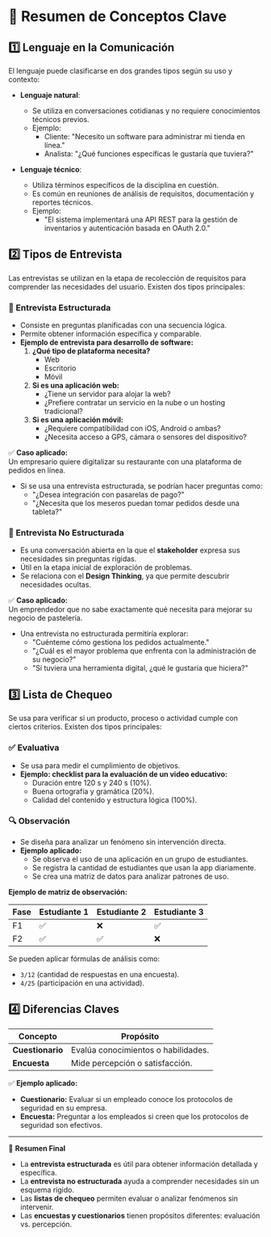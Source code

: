 # 📌 Resumen de Conceptos Clave

## 1️⃣ Lenguaje en la Comunicación
El lenguaje puede clasificarse en dos grandes tipos según su uso y contexto:

- **Lenguaje natural**:  
  - Se utiliza en conversaciones cotidianas y no requiere conocimientos técnicos previos.  
  - Ejemplo:  
    - Cliente: "Necesito un software para administrar mi tienda en línea."  
    - Analista: "¿Qué funciones específicas le gustaría que tuviera?"  

- **Lenguaje técnico**:  
  - Utiliza términos específicos de la disciplina en cuestión.  
  - Es común en reuniones de análisis de requisitos, documentación y reportes técnicos.  
  - Ejemplo:  
    - "El sistema implementará una API REST para la gestión de inventarios y autenticación basada en OAuth 2.0."  

## 2️⃣ Tipos de Entrevista  
Las entrevistas se utilizan en la etapa de recolección de requisitos para comprender las necesidades del usuario. Existen dos tipos principales:

### 🔹 Entrevista Estructurada  
- Consiste en preguntas planificadas con una secuencia lógica.  
- Permite obtener información específica y comparable.  
- **Ejemplo de entrevista para desarrollo de software:**  
  1. **¿Qué tipo de plataforma necesita?**  
     - Web  
     - Escritorio  
     - Móvil  
  2. **Si es una aplicación web:**  
     - ¿Tiene un servidor para alojar la web?  
     - ¿Prefiere contratar un servicio en la nube o un hosting tradicional?  
  3. **Si es una aplicación móvil:**  
     - ¿Requiere compatibilidad con iOS, Android o ambas?  
     - ¿Necesita acceso a GPS, cámara o sensores del dispositivo?  

✅ **Caso aplicado:**  
Un empresario quiere digitalizar su restaurante con una plataforma de pedidos en línea.  
- Si se usa una entrevista estructurada, se podrían hacer preguntas como:  
  - "¿Desea integración con pasarelas de pago?"  
  - "¿Necesita que los meseros puedan tomar pedidos desde una tableta?"  

### 🔹 Entrevista No Estructurada  
- Es una conversación abierta en la que el **stakeholder** expresa sus necesidades sin preguntas rígidas.  
- Útil en la etapa inicial de exploración de problemas.  
- Se relaciona con el **Design Thinking**, ya que permite descubrir necesidades ocultas.  

✅ **Caso aplicado:**  
Un emprendedor que no sabe exactamente qué necesita para mejorar su negocio de pastelería.  
- Una entrevista no estructurada permitiría explorar:  
  - "Cuénteme cómo gestiona los pedidos actualmente."  
  - "¿Cuál es el mayor problema que enfrenta con la administración de su negocio?"  
  - "Si tuviera una herramienta digital, ¿qué le gustaría que hiciera?"  

## 3️⃣ Lista de Chequeo  
Se usa para verificar si un producto, proceso o actividad cumple con ciertos criterios. Existen dos tipos principales:

### ✅ Evaluativa  
- Se usa para medir el cumplimiento de objetivos.  
- **Ejemplo: checklist para la evaluación de un video educativo:**  
  - Duración entre 120 s y 240 s (10%).  
  - Buena ortografía y gramática (20%).  
  - Calidad del contenido y estructura lógica (100%).  

### 🔍 Observación  
- Se diseña para analizar un fenómeno sin intervención directa.  
- **Ejemplo aplicado:**  
  - Se observa el uso de una aplicación en un grupo de estudiantes.  
  - Se registra la cantidad de estudiantes que usan la app diariamente.  
  - Se crea una matriz de datos para analizar patrones de uso.  

**Ejemplo de matriz de observación:**  

| Fase | Estudiante 1 | Estudiante 2 | Estudiante 3 |
|------|-------------|-------------|-------------|
| F1   | ✅         | ❌         | ✅         |
| F2   | ✅         | ✅         | ❌         |

Se pueden aplicar fórmulas de análisis como:  
- `3/12` (cantidad de respuestas en una encuesta).  
- `4/25` (participación en una actividad).  

## 4️⃣ Diferencias Claves  

| **Concepto**   | **Propósito** |
|---------------|-------------|
| **Cuestionario** | Evalúa conocimientos o habilidades. |
| **Encuesta** | Mide percepción o satisfacción. |

✅ **Ejemplo aplicado:**  
- **Cuestionario:** Evaluar si un empleado conoce los protocolos de seguridad en su empresa.  
- **Encuesta:** Preguntar a los empleados si creen que los protocolos de seguridad son efectivos.  

---

📌 **Resumen Final**  
- La **entrevista estructurada** es útil para obtener información detallada y específica.  
- La **entrevista no estructurada** ayuda a comprender necesidades sin un esquema rígido.  
- Las **listas de chequeo** permiten evaluar o analizar fenómenos sin intervenir.  
- Las **encuestas y cuestionarios** tienen propósitos diferentes: evaluación vs. percepción.  